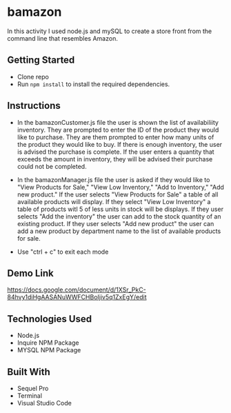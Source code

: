 # bamazon
In this activity I used node.js and mySQL to create a store front from the command line that resembles Amazon.

## Getting Started
* Clone repo
* Run `npm install` to install the required dependencies.

## Instructions
* In the bamazonCustomer.js file the user is shown the list of availabiliity inventory. They are prompted to enter the ID of the product they would like to purchase.  They are them prompted to enter how many units of the product they would like to buy. If there is enough inventory, the user is advised the purchase is complete. If the user enters a quantity that exceeds the amount in inventory, they will be advised their purchase could not be completed.

* In the bamazonManager.js file the user is asked if they would like to "View Products for Sale," "View Low Inventory," "Add to Inventory," "Add new product." If the user selects "View Products for Sale" a table of all available products will display. If they select "View Low Inventory" a table of products witl 5 of less units in stock will be displays. If they user selects "Add the inventory" the user can add to the stock quantity of an existing product. If they user selects "Add new product" the user can add a new product by department name to the list of available products for sale.

* Use "ctrl + c" to exit each mode

## Demo Link
https://docs.google.com/document/d/1XSr_PkC-84hvy1diHgAASANuWWFCHBoIjiv5q1ZxEgY/edit


## Technologies Used
* Node.js
* Inquire NPM Package
* MYSQL NPM Package

## Built With
* Sequel Pro
* Terminal
* Visual Studio Code